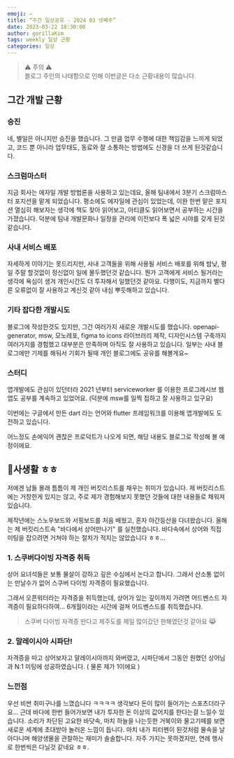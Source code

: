 ```yaml
---
emoji: ✍️
title: “주간 일상공유 - 2024 03 넷째주”  
date: 2023-03-22 18:30:00
author: gorillaKim
tags: weekly 일상 근황
categories: 일상
---
```


> ⚠️ 주의 ⚠️  
> 블로그 주인의 나태함으로 인해 이번글은 다소 근황내용이 많습니다.

## 그간 개발 근황
### 승진
네, 별일은 아니지만 승진을 했습니다. 그 만큼 업무 수행에 대한 책임감을 느끼게 되었고, 코드 뿐 아니라 업무태도, 동료와 잘 소통하는 방법에도 신경을 더 쓰게 된것같습니다. 

### 스크럼마스터
지금 회사는 에자일 개발 방법론을 사용하고 있는데요, 올해 팀내에서 3분기 스크럼마스터 포지션을 맡게 되었습니다. 평소에도 에자일에 관심이 있었는데, 이완 한번 맡은 포지션 열심히 해보자는 생각에 책도 찾아 읽어보고, 아티클도 읽어보면서 공부하는 시간을 가졌습니다. 덕분에 팀내 개발문화나 일정을 관리에 이전보다 폭 넓은 시야를 갖게 된것 같습니다.

### 사내 서비스 배포
자세하게 이야기는 못드리지만, 사내 고객들을 위해 사용될 서비스 배포를 위해 밤낮, 평일 주말 할것없이 정신없이 일에 몰두했던것 같습니다. 뭔가 고객에게 서비스 될거라는 생각에 욕심이 생겨 개인시간도 더 투자해서 일했던것 같아요.
다행이도, 지금까지 별다른 오류없이 잘 사용하고 계신것 같아 내심 뿌듯해하고 있습니다.

### 기타 잡다한 개발시도
블로그에 작성한것도 있지만, 그간 여러가지 새로운 개발시도를 했습니다. 
openapi-generator, msw, 모노레포, figma to icons 라이브러리 제작, 디자인시스템 구축까지 여러가지를 경험했고 대부분은 만족하며 아직도 잘 사용하고 있습니다. 일부는 사내 블로그에만 기제를 해둬서 기회가 될때 개인 블로그에도 공유를 해볼게요~

### 스터디
앱개발에도 관심이 있던터라 2021 년부터 serviceworker 를 이용한 프로그레시브 웹앱도 공부를 계속하고 있었어요. (덕분에 msw를 일찍 접하고 잘 사용하고 있구요)

이번에는 구글에서 만든 dart 라는 언어와 flutter 프레임워크를 이용해 앱개발에도 도전하고 있습니다.

어느정도 손에익어 괜찮은 프로덕트가 나오게 되면, 해당 내용도 블로그로 작성해 볼 예정이에요.


## 사생활 ㅎㅎ
저에겐 남들 몰래 틈틈이 제 개인 버킷리스트를 채우는 취미가 있습니다. 제 버킷리스트에는 거창한게 있지는 않고, 주로 제가 경험해보지 못했던 것들에 대한 내용들로 채워져 있습니다. 

제작년에는 스노우보드와 서핑보드를 처음 배웠고,  혼자 야간등산을 다녀왔습니다. 올해는 제 버킷리스트속 "바다에서 상어만나기" 를 실천했습니다. 바다속에서 상어와 직접 미팅을 잡으려면 거쳐야 하는 절차가 적지는 않았습니다 ㅎㅎ...

### 1. 스쿠버다이빙 자격증 취득
상어 요녀석들은 보통 물살이 강하고 깊은 수심에서 논다고 합니다. 그래서 산소통 없이는 만날수가 없어 스쿠버 다이빙 자격증이 필요했습니다.

그래서 오픈워터라는 자격증을 취득했는데, 상어가 있는 깊이까지 가려면 어드벤스드 자격증이 필요하다하여... 6개월이라는 시간에 걸쳐 어드벤스드를 취득했습니다.
> 스쿠버 다이빙 자격증 딴다고 제주도를 제일 많이갔던 한해였던것 같아요 😹

### 2. 말레이시아 시파단!
자격증을 따고 상어보자고 말레이시아까지 와버렸고, 시파단에서 그동안 원했던 상어님과 N:1 미팅에 성공하였습니다. ( 물론 제가 1이에요 )

### 느낀점
우선 비싼 취미구나를 느꼈습니다 ㅋㅋㅋㅋ 생각보다 돈이 많이 들어가는 스포츠더라구요...
근데 바다에 한번 들어가보면 내가 투자한 돈 이상의 값어치를 한다는걸 느낄수 있습니다.
소리가 차단된 고요한 바닷속, 마치 하늘을 나는듯한 거북이와 물고기떼를 보면 새로운 세계에 초대받아 놀러온 느낌이 듭니다. 마치 내가 피터펜이 된것처럼 물속을 날아다니며 해양생물을 관찰하는 재미가 솔솔합니다.
자주 가지는 못하겠지만, 연례 행사로 한번씩은 다닐것 같네요 ㅎㅎ.


```toc

```
<!--stackedit_data:
eyJoaXN0b3J5IjpbODQ2MDQ1OTk3LC0xMDQ0MDIyNDAxLDE0OD
c2MzQzNDcsMTU5Njc4OTE4M119
-->